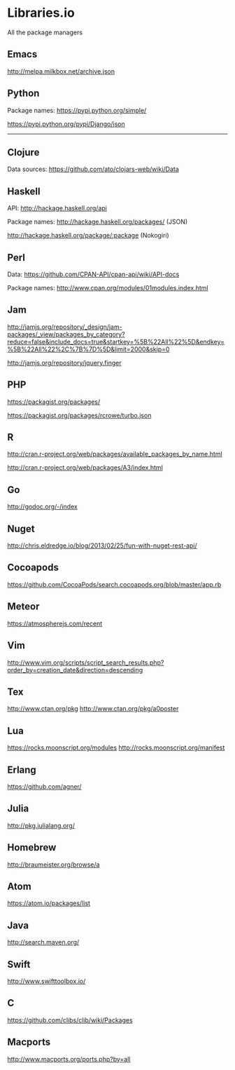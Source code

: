 # Libraries.io

All the package managers

## Emacs

http://melpa.milkbox.net/archive.json

## Python

Package names: https://pypi.python.org/simple/

https://pypi.python.org/pypi/Django/json


----


## Clojure

Data sources: https://github.com/ato/clojars-web/wiki/Data

## Haskell

API: http://hackage.haskell.org/api

Package names: http://hackage.haskell.org/packages/ (JSON)

http://hackage.haskell.org/package/:package (Nokogiri)

## Perl

Data: https://github.com/CPAN-API/cpan-api/wiki/API-docs

Package names: http://www.cpan.org/modules/01modules.index.html

## Jam

http://jamjs.org/repository/_design/jam-packages/_view/packages_by_category?reduce=false&include_docs=true&startkey=%5B%22All%22%5D&endkey=%5B%22All%22%2C%7B%7D%5D&limit=2000&skip=0

http://jamjs.org/repository/jquery.finger

## PHP

https://packagist.org/packages/

https://packagist.org/packages/rcrowe/turbo.json

## R

http://cran.r-project.org/web/packages/available_packages_by_name.html

http://cran.r-project.org/web/packages/A3/index.html

## Go

http://godoc.org/-/index

## Nuget

http://chris.eldredge.io/blog/2013/02/25/fun-with-nuget-rest-api/

## Cocoapods

https://github.com/CocoaPods/search.cocoapods.org/blob/master/app.rb

## Meteor

https://atmospherejs.com/recent

## Vim

http://www.vim.org/scripts/script_search_results.php?order_by=creation_date&direction=descending

## Tex

http://www.ctan.org/pkg
http://www.ctan.org/pkg/a0poster

## Lua

https://rocks.moonscript.org/modules
http://rocks.moonscript.org/manifest

## Erlang

https://github.com/agner/

## Julia

http://pkg.julialang.org/

## Homebrew

http://braumeister.org/browse/a

## Atom

https://atom.io/packages/list

## Java

http://search.maven.org/

## Swift

http://www.swifttoolbox.io/

## C

https://github.com/clibs/clib/wiki/Packages

## Macports

http://www.macports.org/ports.php?by=all

